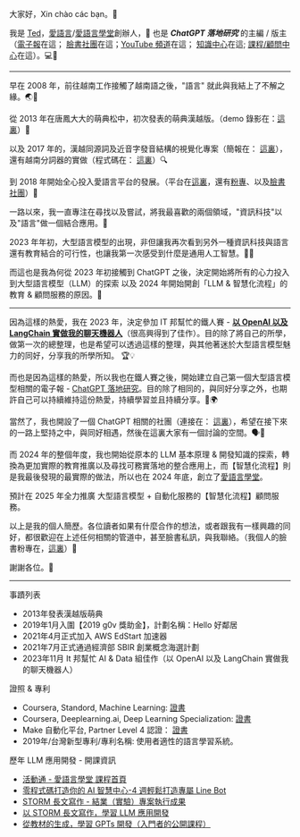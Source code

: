 大家好，Xin chào các bạn。👋

我是 [Ted](https://www.facebook.com/ted.aigc)，[愛語言](https://www.iyuyan.net/)/[愛語言學堂](https://www.accupass.com/organizer/detail/2411260901111756440044)創辦人，📣 也是 ***ChatGPT 落地研究*** 的主編 / 版主  
（[電子報](https://chatgptlanding.substack.com/)在這； [臉書社團](https://www.facebook.com/groups/631614079045059)在這；[YouTube 頻道](https://www.youtube.com/@ted_aigc)在這； [知識中心](https://llm-hub.notion.site/ChatGPT-LLM-a09891de7bd34cccb4f14fe17878875b)在這; [課程/顧問中心](https://www.accupass.com/organizer/detail/2411260901111756440044)在這）。💻🔧

---

早在 2008 年，前往越南工作接觸了越南語之後，"語言" 就此與我結上了不解之緣。🌏💬

從 2013 年在唐鳳大大的萌典松中，初次發表的萌典漢越版。（demo 錄影在：[這裏](https://www.youtube.com/watch?v=6QHtvrePC8I)）🎥

以及 2017 年的，漢越同源詞及近音字發音結構的視覺化專案（簡報在： [這裏](https://www.slideshare.net/u8621011/is-there-an-effective-way-to-learn-similar-dialects-71188082)），還有越南分詞器的實做（程式碼在： [這裏](https://github.com/u8621011/pyVitk)）🔍

到 2018 年開始全心投入愛語言平台的發展。（平台在[這裏](https://www.iyuyan.net/)，還有[粉專](https://www.facebook.com/iyuewen/)、以及[臉書社團](https://www.facebook.com/groups/1890144617701783)）🌟

一路以來，我一直專注在尋找以及嘗試，將我最喜歡的兩個領域，"資訊科技"以及"語言"做一個結合應用。🤝

2023 年年初，大型語言模型的出現，非但讓我再次看到另外一種資訊科技與語言還有教育結合的可行性，也讓我第一次感受到什麼是通用人工智慧。🚀🧠

而這也是我為何從 2023 年初接觸到 ChatGPT 之後，決定開始將所有的心力投入到大型語言模型（LLM）的探索 以及 2024 年開始開創「LLM & 智慧化流程」的教育 & 顧問服務的原因。🤖

---

因為這樣的熱愛，我在 2023 年，決定參加 IT 邦幫忙的鐵人賽 - **[以 OpenAI 以及 LangChain 實做我的聊天機器人](https://ithelp.ithome.com.tw/users/20154415/ironman/6008)**（很高興得到了佳作）。目的除了將自己的所學，做第一次的總整理，也是希望可以透過這樣的整理，與其他著迷於大型語言模型魅力的同好，分享我的所學所知。 🏆💡

而也是因為這樣的熱愛，所以我也在鐵人賽之後，開始建立自己第一個大型語言模型相關的電子報 - [ChatGPT 落地研究](https://chatgptlanding.substack.com/)。目的除了相同的，與同好分享之外，也期許自己可以持續維持這份熱愛，持續學習並且持續分享。💌🌍

當然了，我也開設了一個 ChatGPT 相關的社團（連接在： [這裏](https://www.facebook.com/groups/631614079045059)），希望在接下來的一路上堅持之中，與同好相遇，然後在這裏大家有一個討論的空間。🗣️👥

而 2024 年的整個年度，我也開始從原本的 LLM 基本原理 & 開發知識的探索，轉換為更加實際的教育推廣以及尋找可務實落地的整合應用上，而【智慧化流程】則是我最後發現的最實際的做法，所以也在 2024 年底，創立了[愛語言學堂](https://www.accupass.com/organizer/detail/2411260901111756440044)。  

預計在 2025 年全力推廣 大型語言模型 + 自動化服務的【智慧化流程】顧問服務。

以上是我的個人簡歷。各位讀者如果有什麼合作的想法，或者跟我有一樣興趣的同好，都很歡迎在上述任何相關的管道中，甚至臉書私訊，與我聯絡。（我個人的臉書粉專在，[這裏](https://www.facebook.com/ted.aigc)）🤝

謝謝各位。🙏

--- 

事蹟列表
- 2013年發表漢越版萌典
- 2019年1月入圍【2019 g0v 獎助金】，計劃名稱：Hello 好鄰居
- 2021年4月正式加入 AWS EdStart 加速器
- 2021年7月正式通過經濟部 SBIR 創業概念海選計劃
- 2023年11月 It 邦幫忙 AI & Data 組佳作（以 OpenAI 以及 LangChain 實做我的聊天機器人）

證照 & 專利
- Coursera, Standord,  Machine Learning: [證書](https://coursera.org/share/ccf638101028787ea2594064a0c8e611)
- Coursera, Deeplearning.ai, Deep Learning Specialization: [證書](https://coursera.org/share/64305bc90d35c75113749d2cbc4b4a1a)
- Make 自動化平台, Partner Level 4 認證： [證書](https://partnertraining.make.com/certificates/yhxpgjycbf?fbclid=IwY2xjawHkWpBleHRuA2FlbQIxMAABHb2Dr0hIfFDkZ_K9BgWK05QFppq7wySyku2Gm1e3yPTRebXXUVgNuHtEwQ_aem_MpwHB1hefznpXH1ySAf1nQ)
- 2019年/台灣新型專利/專利名稱: 使用者適性的語言學習系統。

歷年 LLM 應用開發 - 開課資訊
- [活動通 - 愛語言學堂 課程首頁](https://www.accupass.com/organizer/detail/2411260901111756440044)
- [零程式碼打造你的 AI 智慧中心-4 週輕鬆打造專屬 Line Bot](https://www.notion.so/llm-hub/4-Line-Bot-11487ed77aee8069a834cb1b41819b64)
- [STORM 長文寫作 - 結業（實驗）專案執行成果](https://llm-hub.notion.site/STORM-3b83e7f6232e4bf8aca2395a9daba887)
- [以 STORM 長文寫作，學習 LLM 應用開發](https://llm-hub.notion.site/STORM-LLM-99024ac9559947a48b95f8e9cdb577a6)
- [從教材的生成，學習 GPTs 開發（入門者的公開課程）](https://llm-hub.notion.site/GPTs-f6de65e2da1441a38968f0400baeaced)

<!--
**u8621011/u8621011** is a ✨ _special_ ✨ repository because its `README.md` (this file) appears on your GitHub profile.

Here are some ideas to get you started:

- 🔭 I’m currently working on ...
- 🌱 I’m currently learning ...
- 👯 I’m looking to collaborate on ...
- 🤔 I’m looking for help with ...
- 💬 Ask me about ...
- 📫 How to reach me: ...
- 😄 Pronouns: ...
- ⚡ Fun fact: ...
-->
